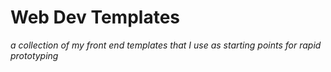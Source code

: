 # Web Dev Templates

_a collection of my front end templates that I use as starting points for rapid prototyping_
